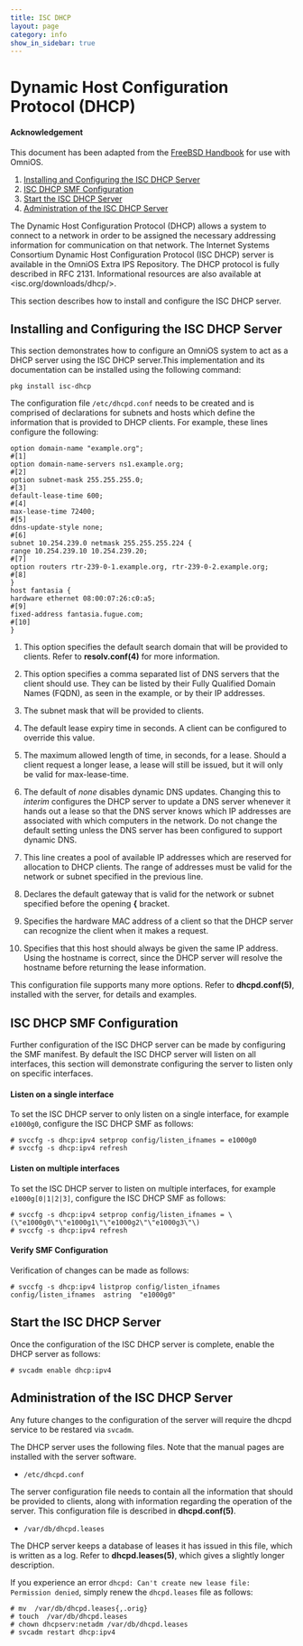 ```yaml
---
title: ISC DHCP
layout: page
category: info
show_in_sidebar: true
---
```


# Dynamic Host Configuration Protocol (DHCP)
#### Acknowledgement

This document has been adapted from the [FreeBSD Handbook](https://www.freebsd.org/doc/en_US.ISO8859-1/books/handbook/) for use with OmniOS.

1. [Installing and Configuring the ISC DHCP Server](#installing-and-configuring-the-isc-dhcp-server)
2. [ISC DHCP SMF Configuration](#isc-dhcp-smf-configuration)
3. [Start the ISC DHCP Server](#start-the-isc-dhcp-server)
4. [Administration of the ISC DHCP Server](#administration-of-the-isc-dhcp-server)


The Dynamic Host Configuration Protocol (DHCP) allows a system to connect to a network in order to be assigned the necessary addressing information for communication on that network. The Internet Systems Consortium Dynamic Host Configuration Protocol (ISC DHCP) server is available in the OmniOS Extra IPS Repository. The DHCP protocol is fully described in RFC 2131. Informational resources are also available at <isc.org/downloads/dhcp/>.

This section describes how to install and configure the ISC DHCP server.

## Installing and Configuring the ISC DHCP Server

This section demonstrates how to configure an OmniOS system to act as a DHCP server using the ISC DHCP server.This implementation and its documentation can be installed using the following command:

```
pkg install isc-dhcp
```

The configuration file `/etc/dhcpd.conf` needs to be created and is comprised of declarations for subnets and hosts which define the information that is provided to DHCP clients. For example, these lines configure the following:

```none
option domain-name "example.org";                                      #[1]
option domain-name-servers ns1.example.org;                            #[2]
option subnet-mask 255.255.255.0;                                      #[3] 
default-lease-time 600;                                                #[4]
max-lease-time 72400;                                                  #[5]   
ddns-update-style none;                                                #[6]
subnet 10.254.239.0 netmask 255.255.255.224 {                           
range 10.254.239.10 10.254.239.20;                                     #[7]
option routers rtr-239-0-1.example.org, rtr-239-0-2.example.org;       #[8]
}
host fantasia {
hardware ethernet 08:00:07:26:c0:a5;                                   #[9]
fixed-address fantasia.fugue.com;                                      #[10] 
}
```

1. This option specifies the default search domain that will be provided to clients. Refer to **resolv.conf(4)** for more information.

2. This option specifies a comma separated list of DNS servers that the client should use. They can be listed by their Fully Qualified Domain Names (FQDN), as seen in the example, or by their IP addresses.
 
3. The subnet mask that will be provided to clients.

4. The default lease expiry time in seconds. A client can be configured to override this value.

5. The maximum allowed length of time, in seconds, for a lease. Should a client request a longer lease, a lease will still be issued, but it will only be valid for max-lease-time.

6. The default of *none* disables dynamic DNS updates. Changing this to *interim* configures the DHCP server to update a DNS server whenever it hands out a lease so that the DNS server knows which IP addresses are associated with which computers in the network. Do not change the default setting unless the DNS server has been configured to support dynamic DNS.

7. This line creates a pool of available IP addresses which are reserved for allocation to DHCP clients. The range of addresses must be valid for the network or subnet specified in the previous line.

8. Declares the default gateway that is valid for the network or subnet specified before the opening **{** bracket. 

9. Specifies the hardware MAC address of a client so that the DHCP server can recognize the client when it makes a request.

10. Specifies that this host should always be given the same IP address. Using the hostname is correct, since the DHCP server will resolve the hostname before returning the lease information.

This configuration file supports many more options. Refer to **dhcpd.conf(5)**, installed with the server, for details and examples.

## ISC DHCP SMF Configuration

Further configuration of the ISC DHCP server can be made by configuring the SMF manifest. By default the ISC DHCP server will listen on all interfaces, this section will demonstrate configuring the server to listen only on specific interfaces.

#### Listen on a single interface

To set the ISC DHCP server to only listen on a single interface, for example `e1000g0`, configure the ISC DHCP SMF as follows:

```terminal
# svccfg -s dhcp:ipv4 setprop config/listen_ifnames = e1000g0
# svccfg -s dhcp:ipv4 refresh
```

#### Listen on multiple interfaces

To set the ISC DHCP server to listen on multiple interfaces, for example `e1000g[0|1|2|3]`, configure the ISC DHCP SMF as follows: 

```terminal
# svccfg -s dhcp:ipv4 setprop config/listen_ifnames = \(\"e1000g0\"\"e1000g1\"\"e1000g2\"\"e1000g3\"\)
# svccfg -s dhcp:ipv4 refresh
```

#### Verify SMF Configuration

Verification of changes can be made as follows:

```terminal
# svccfg -s dhcp:ipv4 listprop config/listen_ifnames
config/listen_ifnames  astring  "e1000g0"
```

## Start the ISC DHCP Server

Once the configuration of the ISC DHCP server is complete, enable the DHCP server as follows:

```none
# svcadm enable dhcp:ipv4
```

## Administration of the ISC DHCP Server

Any future changes to the configuration of the server will require the dhcpd service to be restared via `svcadm`.

The DHCP server uses the following files. Note that the manual pages are installed with the server software.

* `/etc/dhcpd.conf`
 
The server configuration file needs to contain all the information that should be provided to clients, along with information regarding the operation of the server. This configuration file is described in **dhcpd.conf(5)**.

* `/var/db/dhcpd.leases`

The DHCP server keeps a database of leases it has issued in this file, which is written as a log. Refer to **dhcpd.leases(5)**, which gives a slightly longer description.

If you experience an error `dhcpd: Can't create new lease file: Permission denied`, simply renew the `dhcpd.leases` file as follows:

```terminal
# mv  /var/db/dhcpd.leases{,.orig}
# touch  /var/db/dhcpd.leases
# chown dhcpserv:netadm /var/db/dhcpd.leases
# svcadm restart dhcp:ipv4
```

